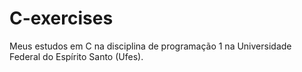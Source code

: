 # C-exercises
Meus estudos em C na disciplina de programação 1 na Universidade Federal do Espírito Santo (Ufes).
